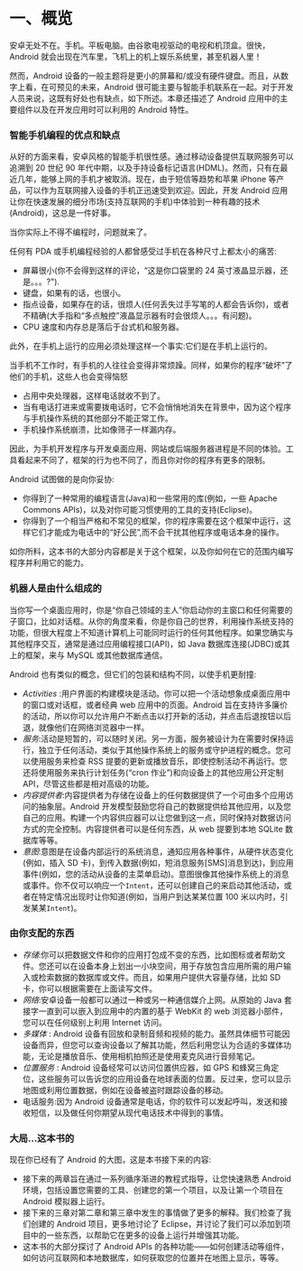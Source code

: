 # 一、概览

安卓无处不在。手机。平板电脑。由谷歌电视驱动的电视和机顶盒。很快，Android 就会出现在汽车里，飞机上的机上娱乐系统里，甚至机器人里！

然而，Android 设备的一般主题将是更小的屏幕和/或没有硬件键盘。而且，从数字上看，在可预见的未来，Android 很可能主要与智能手机联系在一起。对于开发人员来说，这既有好处也有缺点，如下所述。本章还描述了 Android 应用中的主要组件以及在开发应用时可以利用的 Android 特性。

### 智能手机编程的优点和缺点

从好的方面来看，安卓风格的智能手机很性感。通过移动设备提供互联网服务可以追溯到 20 世纪 90 年代中期，以及手持设备标记语言(HDML)。然而，只有在最近几年，能够上网的手机才被取消。现在，由于短信等趋势和苹果 iPhone 等产品，可以作为互联网接入设备的手机正迅速受到欢迎。因此，开发 Android 应用让你在快速发展的细分市场(支持互联网的手机)中体验到一种有趣的技术(Android)，这总是一件好事。

当你实际上不得不编程时，问题就来了。

任何有 PDA 或手机编程经验的人都曾感受过手机在各种尺寸上都太小的痛苦:

*   屏幕很小(你不会得到这样的评论，“这是你口袋里的 24 英寸液晶显示器，还是。。。?").
*   键盘，如果有的话，也很小。
*   指点设备，如果存在的话，很烦人(任何丢失过手写笔的人都会告诉你)，或者不精确(大手指和“多点触控”液晶显示器有时会很烦人。。。有问题)。
*   CPU 速度和内存总是落后于台式机和服务器。

此外，在手机上运行的应用必须处理这样一个事实:它们是在手机上运行的。

当手机不工作时，有手机的人往往会变得非常烦躁。同样，如果你的程序“破坏”了他们的手机，这些人也会变得恼怒

*   占用中央处理器，这样电话就收不到了。
*   当有电话打进来或需要拨电话时，它不会悄悄地消失在背景中，因为这个程序与手机操作系统的其他部分不能正常工作。
*   手机操作系统崩溃，比如像筛子一样漏内存。

因此，为手机开发程序与开发桌面应用、网站或后端服务器进程是不同的体验。工具看起来不同了，框架的行为也不同了，而且你对你的程序有更多的限制。

Android 试图做的是向你妥协:

*   你得到了一种常用的编程语言(Java)和一些常用的库(例如，一些 Apache Commons APIs)，以及对你可能习惯使用的工具的支持(Eclipse)。
*   你得到了一个相当严格和不常见的框架，你的程序需要在这个框架中运行，这样它们才能成为电话中的“好公民”,而不会干扰其他程序或电话本身的操作。

如你所料，这本书的大部分内容都是关于这个框架，以及你如何在它的范围内编写程序并利用它的能力。

### 机器人是由什么组成的

当你写一个桌面应用时，你是“你自己领域的主人”你启动你的主窗口和任何需要的子窗口，比如对话框。从你的角度来看，你是你自己的世界，利用操作系统支持的功能，但很大程度上不知道计算机上可能同时运行的任何其他程序。如果您确实与其他程序交互，通常是通过应用编程接口(API)，如 Java 数据库连接(JDBC)或其上的框架，来与 MySQL 或其他数据库通信。

Android 也有类似的概念，但它们的包装和结构不同，以使手机更耐撞:

*   *Activities* :用户界面的构建模块是活动。你可以把一个活动想象成桌面应用中的窗口或对话框，或者经典 web 应用中的页面。Android 旨在支持许多廉价的活动，所以你可以允许用户不断点击以打开新的活动，并点击后退按钮以后退，就像他们在网络浏览器中一样。
*   *服务*:活动是短暂的，可以随时关闭。另一方面，服务被设计为在需要时保持运行，独立于任何活动，类似于其他操作系统上的服务或守护进程的概念。您可以使用服务来检查 RSS 提要的更新或播放音乐，即使控制活动不再运行。您还将使用服务来执行计划任务(“cron 作业”)和向设备上的其他应用公开定制 API，尽管这些都是相对高级的功能。
*   *内容提供者*:内容提供者为存储在设备上的任何数据提供了一个可由多个应用访问的抽象层。Android 开发模型鼓励您将自己的数据提供给其他应用，以及您自己的应用。构建一个内容供应器可以让您做到这一点，同时保持对数据访问方式的完全控制。内容提供者可以是任何东西，从 web 提要到本地 SQLite 数据库等等。
*   *意图*:意图是在设备内部运行的系统消息，通知应用各种事件，从硬件状态变化(例如，插入 SD 卡)，到传入数据(例如，短消息服务[SMS]消息到达)，到应用事件(例如，您的活动从设备的主菜单启动)。意图很像其他操作系统上的消息或事件。你不仅可以响应一个`Intent`，还可以创建自己的来启动其他活动，或者在特定情况出现时让你知道(例如，当用户到达某某位置 100 米以内时，引发某某`Intent`)。

### 由你支配的东西

*   *存储*:你可以把数据文件和你的应用打包成不变的东西，比如图标或者帮助文件。您还可以在设备本身上划出一小块空间，用于存放包含应用所需的用户输入或检索数据的数据库或文件。而且，如果用户提供大容量存储，比如 SD 卡，你可以根据需要在上面读写文件。
*   *网络*:安卓设备一般都可以通过一种或另一种通信媒介上网。从原始的 Java 套接字一直到可以嵌入到应用中的内置的基于 WebKit 的 web 浏览器小部件，您可以在任何级别上利用 Internet 访问。
*   *多媒体* : Android 设备有回放和录制音频和视频的能力。虽然具体细节可能因设备而异，但您可以查询设备以了解其功能，然后利用您认为合适的多媒体功能，无论是播放音乐、使用相机拍照还是使用麦克风进行音频笔记。
*   *位置服务* : Android 设备经常可以访问位置供应器，如 GPS 和蜂窝三角定位，这些服务可以告诉您的应用设备在地球表面的位置。反过来，您可以显示地图或利用位置数据，例如在设备被盗时跟踪设备的移动。
*   电话服务:因为 Android 设备通常是电话，你的软件可以发起呼叫，发送和接收短信，以及做任何你期望从现代电话技术中得到的事情。

### 大局...这本书的

现在你已经有了 Android 的大图，这是本书接下来的内容:

*   接下来的两章旨在通过一系列循序渐进的教程式指导，让您快速熟悉 Android 环境，包括设置您需要的工具、创建您的第一个项目，以及让第一个项目在 Android 模拟器上运行。
*   接下来的三章对第二章和第三章中发生的事情做了更多的解释。我们检查了我们创建的 Android 项目，更多地讨论了 Eclipse，并讨论了我们可以添加到项目中的一些东西，以帮助它在更多的设备上运行并增强其功能。
*   这本书的大部分探讨了 Android APIs 的各种功能——如何创建活动等组件，如何访问互联网和本地数据库，如何获取您的位置并在地图上显示，等等。